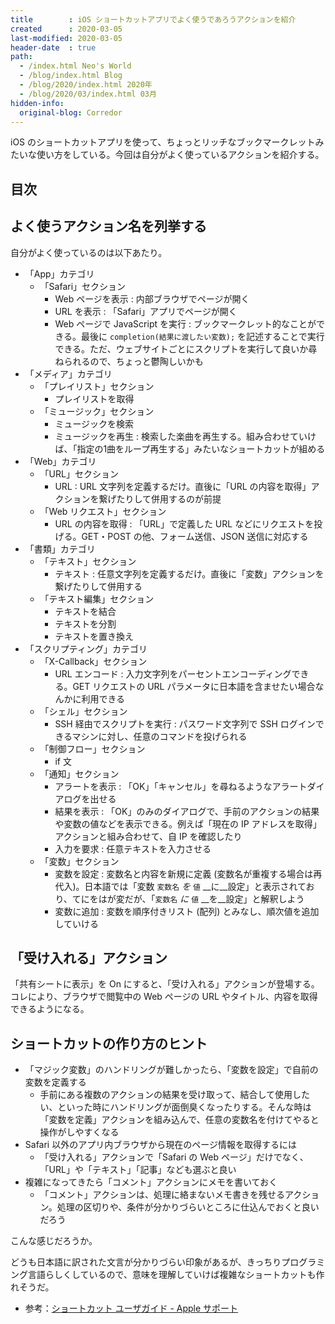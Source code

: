 ```yaml
---
title        : iOS ショートカットアプリでよく使うであろうアクションを紹介
created      : 2020-03-05
last-modified: 2020-03-05
header-date  : true
path:
  - /index.html Neo's World
  - /blog/index.html Blog
  - /blog/2020/index.html 2020年
  - /blog/2020/03/index.html 03月
hidden-info:
  original-blog: Corredor
---
```


iOS のショートカットアプリを使って、ちょっとリッチなブックマークレットみたいな使い方をしている。今回は自分がよく使っているアクションを紹介する。

## 目次

## よく使うアクション名を列挙する

自分がよく使っているのは以下あたり。

- 「App」カテゴリ
  - 「Safari」セクション
      - Web ページを表示 : 内部ブラウザでページが開く
      - URL を表示 : 「Safari」アプリでページが開く
      - Web ページで JavaScript を実行 : ブックマークレット的なことができる。最後に `completion(結果に渡したい変数);` を記述することで実行できる。ただ、ウェブサイトごとにスクリプトを実行して良いか尋ねられるので、ちょっと鬱陶しいかも
- 「メディア」カテゴリ
  - 「プレイリスト」セクション
      - プレイリストを取得
  - 「ミュージック」セクション
      - ミュージックを検索
      - ミュージックを再生 : 検索した楽曲を再生する。組み合わせていけば、「指定の1曲をループ再生する」みたいなショートカットが組める
- 「Web」カテゴリ
  - 「URL」セクション
      - URL : URL 文字列を定義するだけ。直後に「URL の内容を取得」アクションを繋げたりして併用するのが前提
  - 「Web リクエスト」セクション
      - URL の内容を取得 : 「URL」で定義した URL などにリクエストを投げる。GET・POST の他、フォーム送信、JSON 送信に対応する
- 「書類」カテゴリ
  - 「テキスト」セクション
      - テキスト : 任意文字列を定義するだけ。直後に「変数」アクションを繋げたりして併用する
  - 「テキスト編集」セクション
      - テキストを結合
      - テキストを分割
      - テキストを置き換え
- 「スクリプティング」カテゴリ
  - 「X-Callback」セクション
      - URL エンコード : 入力文字列をパーセントエンコーディングできる。GET リクエストの URL パラメータに日本語を含ませたい場合なんかに利用できる
  - 「シェル」セクション
      - SSH 経由でスクリプトを実行 : パスワード文字列で SSH ログインできるマシンに対し、任意のコマンドを投げられる
  - 「制御フロー」セクション
      - if 文
  - 「通知」セクション
      - アラートを表示 : 「OK」「キャンセル」を尋ねるようなアラートダイアログを出せる
      - 結果を表示 : 「OK」のみのダイアログで、手前のアクションの結果や変数の値などを表示できる。例えば「現在の IP アドレスを取得」アクションと組み合わせて、自 IP を確認したり
      - 入力を要求 : 任意テキストを入力させる
  - 「変数」セクション
      - 変数を設定 : 変数名と内容を新規に定義 (変数名が重複する場合は再代入)。日本語では「変数 `変数名` _を_ `値` __に__設定」と表示されており、てにをはが変だが、「`変数名` _に_ `値` __を__設定」と解釈しよう
      - 変数に追加 : 変数を順序付きリスト (配列) とみなし、順次値を追加していける

## 「受け入れる」アクション

「共有シートに表示」を On にすると、「受け入れる」アクションが登場する。コレにより、ブラウザで閲覧中の Web ページの URL やタイトル、内容を取得できるようになる。

## ショートカットの作り方のヒント

- 「マジック変数」のハンドリングが難しかったら、「変数を設定」で自前の変数を定義する
  - 手前にある複数のアクションの結果を受け取って、結合して使用したい、といった時にハンドリングが面倒臭くなったりする。そんな時は「変数を定義」アクションを組み込んで、任意の変数名を付けてやると操作がしやすくなる
- Safari 以外のアプリ内ブラウザから現在のページ情報を取得するには
  - 「受け入れる」アクションで「Safari の Web ページ」だけでなく、「URL」や「テキスト」「記事」なども選ぶと良い
- 複雑になってきたら「コメント」アクションにメモを書いておく
  - 「コメント」アクションは、処理に絡まないメモ書きを残せるアクション。処理の区切りや、条件が分かりづらいところに仕込んでおくと良いだろう

こんな感じだろうか。

どうも日本語に訳された文言が分かりづらい印象があるが、きっちりプログラミング言語らしくしているので、意味を理解していけば複雑なショートカットも作れそうだ。

- 参考：[ショートカット ユーザガイド - Apple サポート](https://support.apple.com/ja-jp/guide/shortcuts/welcome/ios)
